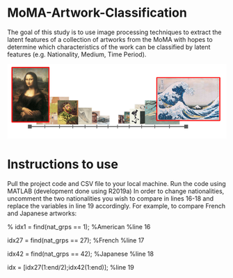 # MoMA-Artwork-Classification

The goal of this study is to use image processing techniques to extract the latent features of a collection of artworks from the MoMA with hopes to determine which characteristics of the work can be classified by latent features (e.g. Nationality, Medium, Time Period).

![](projectGraphic.png)

# Instructions to use

Pull the project code and CSV file to your local machine.
Run the code using MATLAB (development done using R2019a)
In order to change nationalities, uncomment the two nationalities you wish to compare in lines 16-18 and replace the variables in line 19 accordingly. For example, to compare French and Japanese artworks:

% idx1 = find(nat_grps == 1); %American     %line 16

idx27 = find(nat_grps == 27); %French       %line 17

idx42 = find(nat_grps == 42); %Japanese     %line 18

idx = [idx27(1:end/2);idx42(1:end)];        %line 19
